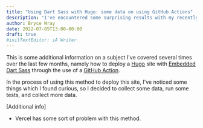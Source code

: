 ```yaml
---
title: "Using Dart Sass with Hugo: some data on using GitHub Actions"
description: "I've encountered some surprising results with my recently described GHA-based method, so I decided to do the math."
author: Bryce Wray
date: 2022-07-05T13:00-00:00
draft: true
#initTextEditor: iA Writer
---
```


This is some additional information on a subject I've covered several times over the last few months, namely how to deploy a [Hugo](https://gohugo.io) site with [Embedded Dart Sass](https://sass-lang.com/blog/embedded-sass-is-live) through the use of a [GitHub Action](https://github.com/features/actions).

In the process of using this method to deploy this site, I've noticed some things which I found curious, so I decided to collect some data, run some tests, and collect more data.

\[Additional info]

- Vercel has some sort of problem with this method.
